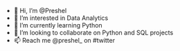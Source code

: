 - 👋 Hi, I’m @Preshel
- 👀 I’m interested in Data Analytics
- 🌱 I’m currently learning Python
- 💞️ I’m looking to collaborate on Python and SQL projects
- 📫 Reach me @preshel_
on #twitter

<!---
Preshel/Preshel is a ✨ special ✨ repository because its `README.md` (this file) appears on your GitHub profile.
You can click the Preview link to take a look at your changes.
--->
